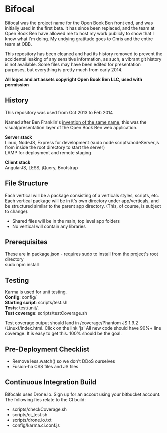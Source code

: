 Bifocal
=======

Bifocal was the project name for the Open Book Ben front end, and was initially used in the first beta. It has since been replaced, and the team at Open Book Ben have allowed me to host my work publicly to show that I know what I'm doing. My undying gratitude goes to Chris and the entire team at OBB.


This repository has been cleaned and had its history removed to prevent the accidental leaking of any sensitive information, as such, a vibrant git history is not available. Some files may have been edited for presentation purposes, but everything is pretty much from early 2014. 


**All logos and art assets copyright Open Book Ben LLC, used with permission**

## History ##
This repository was used from Oct 2013 to Feb 2014


Named after Ben Franklin's [invention of the same name](http://en.wikipedia.org/wiki/Bifocals), this was the visual/presentation layer of the Open Book Ben web application.


**Server stack**  
Linux, NodeJS, Express for development (sudo node scripts/nodeServer.js from inside the root directory to start the server)  
LAMP for deployment and remote staging  

**Client stack**  
AngularJS, LESS, jQuery, Bootstrap

## File Structure ##
Each vertical will be a package consisting of a verticals styles, scripts, etc. Each vertical package will be in it's own directory under app/verticals, and be structured similar to the parent app directory. (This, of course, is subject to change).

* Shared files will be in the main, top level app folders
* No vertical will contain any libraries


## Prerequisites
These are in package.json - requires sudo to install from the project's root directory  
	sudo npm install  

## Testing
Karma is used for unit testing.  
**Config**: config/  
**Starting script**: scripts/test.sh  
**Tests**: test/unit/*.*  
**Test coverage**: scripts/testCoverage.sh  

Test coverage output should land in /coverage/Phantom JS 1.9.2 (Linux)/index.html. Click on the link 'js' All new code should have 90%+ line coverage. It is easy to get this. 100% should be the goal.

## Pre-Deployment Checklist
* Remove less.watch() so we don't DDoS ourselves
* Fusion-ha CSS files and JS files

## Continuous Integration Build
Bifocals uses Drone.Io. Sign up for an accout using your bitbucket account.
The following fies relate to the CI build:
* scripts/checkCoverage.sh
* scripts/ci_test.sh
* scripts/drone.io.txt
* config/karma.ci.conf.js
